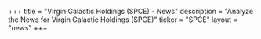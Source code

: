 +++
title = "Virgin Galactic Holdings (SPCE) - News"
description = "Analyze the News for Virgin Galactic Holdings (SPCE)"
ticker = "SPCE"
layout = "news"
+++

